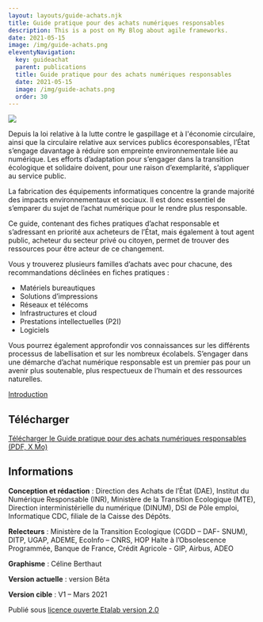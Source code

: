 ```yaml
---
layout: layouts/guide-achats.njk
title: Guide pratique pour des achats numériques responsables
description: This is a post on My Blog about agile frameworks.
date: 2021-05-15
image: /img/guide-achats.png
eleventyNavigation:
  key: guideachat
  parent: publications
  title: Guide pratique pour des achats numériques responsables
  date: 2021-05-15
  image: /img/guide-achats.png
  order: 30
---
```


![](/img/guide-achats.png)

Depuis la loi relative à la lutte contre le gaspillage et à l'économie circulaire, ainsi que la circulaire relative aux services publics écoresponsables, l’État s’engage davantage à réduire son empreinte environnementale liée au numérique. Les efforts d’adaptation pour s’engager dans la transition écologique et solidaire doivent, pour une raison d’exemplarité, s’appliquer au service public. 

La fabrication des équipements informatiques concentre la grande majorité des impacts environnementaux et sociaux. Il est donc essentiel de s’emparer du sujet de l’achat numérique pour le rendre plus responsable.

Ce guide, contenant des fiches pratiques d’achat responsable et s’adressant en priorité aux acheteurs de l’État, mais également à tout agent public, acheteur du secteur privé ou citoyen, permet de trouver des ressources pour être acteur de ce changement.

Vous y trouverez plusieurs familles d’achats avec pour chacune, des recommandations déclinées en fiches pratiques :

* Matériels bureautiques
* Solutions d’impressions
* Réseaux et télécoms
* Infrastructures et cloud
* Prestations intellectuelles (P2I)
* Logiciels

Vous pourrez également approfondir vos connaissances sur les différents processus de labellisation et sur les nombreux écolabels.
S’engager dans une démarche d’achat numérique responsable est un premier pas pour un avenir plus soutenable, plus respectueux de l’humain et des ressources naturelles.

<a class="fr-link fr-fi-arrow-right-line fr-link--icon-right" href="/publications/guide-pratique-achats-numeriques-responsables/introduction">Introduction</a>

## Télécharger

<a class="fr-link fr-fi-arrow-down-line fr-link--icon-left" target="_self" href="#">Télécharger le Guide pratique pour des achats numériques responsables (PDF, X Mo)</a>

## Informations

**Conception et rédaction** : Direction des Achats de l’État (DAE), Institut du Numérique Responsable (INR), Ministère de la Transition Ecologique (MTE), Direction interministérielle du numérique (DINUM), DSI de Pôle emploi, Informatique CDC, filiale de la Caisse des Dépôts.

**Relecteurs** : Ministère de la Transition Ecologique (CGDD – DAF- SNUM), DITP, UGAP, ADEME, EcoInfo – CNRS, HOP Halte à l’Obsolescence Programmée, Banque de France, Crédit Agricole - GIP, Airbus, ADEO

**Graphisme** : Céline Berthaut

**Version actuelle** : version Bêta

**Version cible** : V1 – Mars 2021

Publié sous [licence ouverte Etalab version 2.0](https://github.com/etalab/licence-ouverte/blob/master/LO.md)


